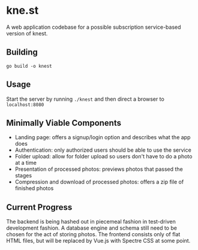 # kne.st

A web application codebase for a possible subscription service-based version of knest.

## Building
`go build -o knest`

## Usage
Start the server by running `./knest` and then direct a browser to
`localhost:8080`

## Minimally Viable Components
+ Landing page: offers a signup/login option and describes what the app
  does
+ Authentication: only authorized users should be able to use the service
+ Folder upload: allow for folder upload so users don't have to do a photo at a
  time
+ Presentation of processed photos: previews photos that passed the stages
+ Compression and download of processed photos: offers a zip file of finished
  photos

## Current Progress
The backend is being hashed out in piecemeal fashion in test-driven
development fashion. A database engine and schema still need to be chosen for
the act of storing photos. The frontend consists only of flat HTML files, but
will be replaced by Vue.js with Spectre CSS at some point.
